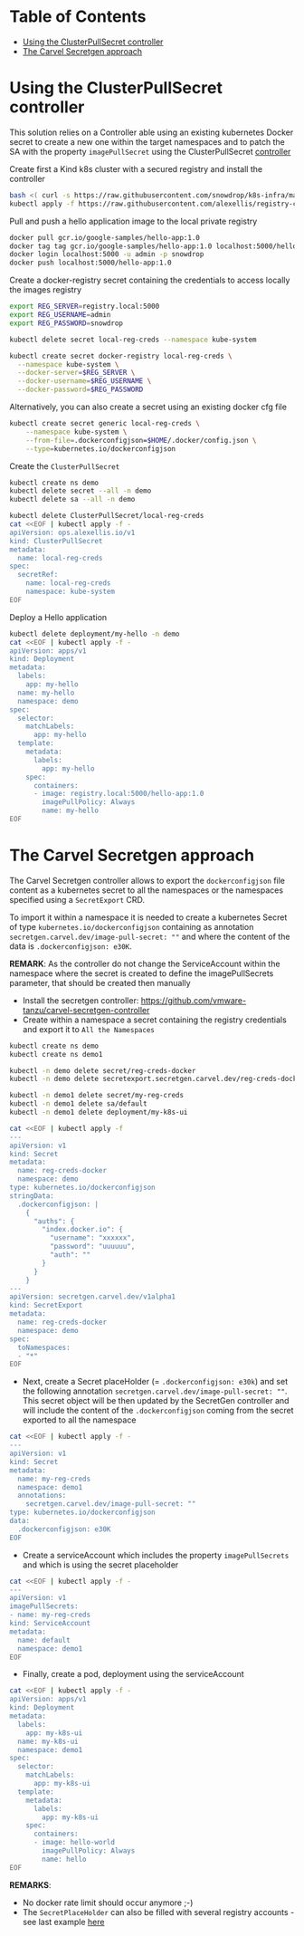 Table of Contents
=================

* [Using the ClusterPullSecret controller](#using-the-clusterpullsecret-controller)
* [The Carvel Secretgen approach](#the-carvel-secretgen-approach)

# Using the ClusterPullSecret controller

This solution relies on a Controller able using an existing kubernetes Docker secret to create a new one within the target namespaces and to patch the SA with the property `imagePullSecret`
using the ClusterPullSecret [controller](https://github.com/alexellis/registry-creds/)

Create first a Kind k8s cluster with a secured registry and install the controller
```bash
bash <( curl -s https://raw.githubusercontent.com/snowdrop/k8s-infra/main/kind/kind-tls-secured-reg.sh)
kubectl apply -f https://raw.githubusercontent.com/alexellis/registry-creds/master/manifest.yaml
```
Pull and push a hello application image to the local private registry
```bash
docker pull gcr.io/google-samples/hello-app:1.0
docker tag tag gcr.io/google-samples/hello-app:1.0 localhost:5000/hello-app:1.0
docker login localhost:5000 -u admin -p snowdrop 
docker push localhost:5000/hello-app:1.0
```

Create a docker-registry secret containing the credentials to access locally the images registry
```bash
export REG_SERVER=registry.local:5000
export REG_USERNAME=admin
export REG_PASSWORD=snowdrop

kubectl delete secret local-reg-creds --namespace kube-system 

kubectl create secret docker-registry local-reg-creds \
  --namespace kube-system \
  --docker-server=$REG_SERVER \
  --docker-username=$REG_USERNAME \
  --docker-password=$REG_PASSWORD
```
Alternatively, you can also create a secret using an existing docker cfg file
```bash
kubectl create secret generic local-reg-creds \
    --namespace kube-system \
    --from-file=.dockerconfigjson=$HOME/.docker/config.json \
    --type=kubernetes.io/dockerconfigjson
```
Create the `ClusterPullSecret`
```bash
kubectl create ns demo
kubectl delete secret --all -n demo  
kubectl delete sa --all -n demo

kubectl delete ClusterPullSecret/local-reg-creds
cat <<EOF | kubectl apply -f -
apiVersion: ops.alexellis.io/v1
kind: ClusterPullSecret
metadata:
  name: local-reg-creds
spec:
  secretRef:
    name: local-reg-creds
    namespace: kube-system
EOF
```
Deploy a Hello application
```bash
kubectl delete deployment/my-hello -n demo
cat <<EOF | kubectl apply -f -
apiVersion: apps/v1
kind: Deployment
metadata:
  labels:
    app: my-hello
  name: my-hello
  namespace: demo
spec:
  selector:
    matchLabels:
      app: my-hello
  template:
    metadata:
      labels:
        app: my-hello
    spec:
      containers:
      - image: registry.local:5000/hello-app:1.0
        imagePullPolicy: Always
        name: my-hello
EOF
```

# The Carvel Secretgen approach

The  Carvel Secretgen controller allows to export the `dockerconfigjson` file content as a kubernetes secret to all the namespaces or the namespaces specified
using a `SecretExport` CRD. 

To import it within a namespace it is needed to create a kubernetes Secret of type `kubernetes.io/dockerconfigjson` containing as annotation `secretgen.carvel.dev/image-pull-secret: ""` and 
where the content of the data is `.dockerconfigjson: e30K`.

**REMARK**: As the controller do not change the ServiceAccount within the namespace where the secret is created to define the imagePullSecrets parameter, that should be created then manually

- Install the secretgen controller: https://github.com/vmware-tanzu/carvel-secretgen-controller
- Create within a namespace a secret containing the registry credentials and export it to `All the Namespaces`
```bash
kubectl create ns demo
kubectl create ns demo1

kubectl -n demo delete secret/reg-creds-docker
kubectl -n demo delete secretexport.secretgen.carvel.dev/reg-creds-docker

kubectl -n demo1 delete secret/my-reg-creds
kubectl -n demo1 delete sa/default
kubectl -n demo1 delete deployment/my-k8s-ui

cat <<EOF | kubectl apply -f
---
apiVersion: v1
kind: Secret
metadata:
  name: reg-creds-docker
  namespace: demo
type: kubernetes.io/dockerconfigjson
stringData:
  .dockerconfigjson: |
    {
      "auths": {
        "index.docker.io": {
          "username": "xxxxxx",
          "password": "uuuuuu",
          "auth": ""
        }
      }
    }
---
apiVersion: secretgen.carvel.dev/v1alpha1
kind: SecretExport
metadata:
  name: reg-creds-docker
  namespace: demo
spec:
  toNamespaces:
  - "*"
EOF
```

- Next, create a Secret placeHolder (= `.dockerconfigjson: e30k`) and set the following annotation `secretgen.carvel.dev/image-pull-secret: ""`. This secret object will be then
  updated by the SecretGen controller and will include the content of the `.dockerconfigjson` coming from the secret exported to all the namespace
```bash
cat <<EOF | kubectl apply -f -
---
apiVersion: v1
kind: Secret
metadata:
  name: my-reg-creds
  namespace: demo1
  annotations:
    secretgen.carvel.dev/image-pull-secret: ""
type: kubernetes.io/dockerconfigjson
data:
  .dockerconfigjson: e30K
EOF  
```
- Create a serviceAccount which includes the property `imagePullSecrets` and which is using the secret placeholder

```bash
cat <<EOF | kubectl apply -f -
---
apiVersion: v1
imagePullSecrets:
- name: my-reg-creds
kind: ServiceAccount
metadata:
  name: default
  namespace: demo1  
EOF
```
- Finally, create a pod, deployment using the serviceAccount
```bash
cat <<EOF | kubectl apply -f -
apiVersion: apps/v1
kind: Deployment
metadata:
  labels:
    app: my-k8s-ui
  name: my-k8s-ui
  namespace: demo1
spec:
  selector:
    matchLabels:
      app: my-k8s-ui
  template:
    metadata:
      labels:
        app: my-k8s-ui
    spec:
      containers:
      - image: hello-world
        imagePullPolicy: Always
        name: hello
EOF
```
**REMARKS**:
- No docker rate limit should occur anymore ;-)
- The `SecretPlaceHolder` can also be filled with several registry accounts - see last example [here](https://github.com/vmware-tanzu/carvel-secretgen-controller/blob/develop/docs/secret-export.md)
